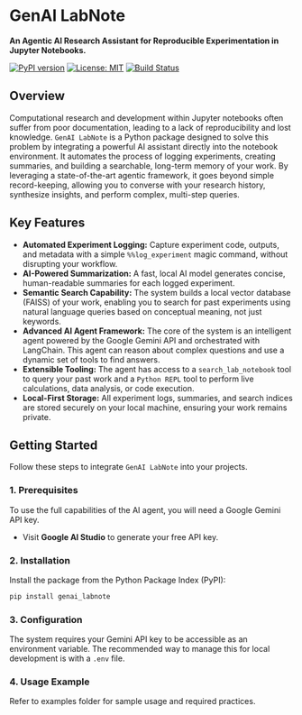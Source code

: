 # GenAI LabNote

**An Agentic AI Research Assistant for Reproducible Experimentation in Jupyter Notebooks.**

[![PyPI version](https://badge.fury.io/py/genai_labnote.svg)](https://badge.fury.io/py/genai_labnote)
[![License: MIT](https://img.shields.io/badge/License-MIT-yellow.svg)](https://opensource.org/licenses/MIT)
[![Build Status](https://img.shields.io/github/actions/workflow/status/aniruddha-dhawale/genai-lab-notebook/publish-to-pypi.yml)](https://github.com/aniruddha-dhawale/genai-lab-notebook/actions)

## Overview

Computational research and development within Jupyter notebooks often suffer from poor documentation, leading to a lack of reproducibility and lost knowledge. `GenAI LabNote` is a Python package designed to solve this problem by integrating a powerful AI assistant directly into the notebook environment. It automates the process of logging experiments, creating summaries, and building a searchable, long-term memory of your work. By leveraging a state-of-the-art agentic framework, it goes beyond simple record-keeping, allowing you to converse with your research history, synthesize insights, and perform complex, multi-step queries.

## Key Features

* **Automated Experiment Logging:** Capture experiment code, outputs, and metadata with a simple `%%log_experiment` magic command, without disrupting your workflow.
* **AI-Powered Summarization:** A fast, local AI model generates concise, human-readable summaries for each logged experiment.
* **Semantic Search Capability:** The system builds a local vector database (FAISS) of your work, enabling you to search for past experiments using natural language queries based on conceptual meaning, not just keywords.
* **Advanced AI Agent Framework:** The core of the system is an intelligent agent powered by the Google Gemini API and orchestrated with LangChain. This agent can reason about complex questions and use a dynamic set of tools to find answers.
* **Extensible Tooling:** The agent has access to a `search_lab_notebook` tool to query your past work and a `Python REPL` tool to perform live calculations, data analysis, or code execution.
* **Local-First Storage:** All experiment logs, summaries, and search indices are stored securely on your local machine, ensuring your work remains private.

## Getting Started

Follow these steps to integrate `GenAI LabNote` into your projects.

### 1. Prerequisites

To use the full capabilities of the AI agent, you will need a Google Gemini API key.

* Visit **Google AI Studio** to generate your free API key.

### 2. Installation

Install the package from the Python Package Index (PyPI):

```bash
pip install genai_labnote
```

### 3. Configuration
The system requires your Gemini API key to be accessible as an environment variable. The recommended way to manage this for local development is with a `.env` file.

### 4. Usage Example
Refer to examples folder for sample usage and required practices.
